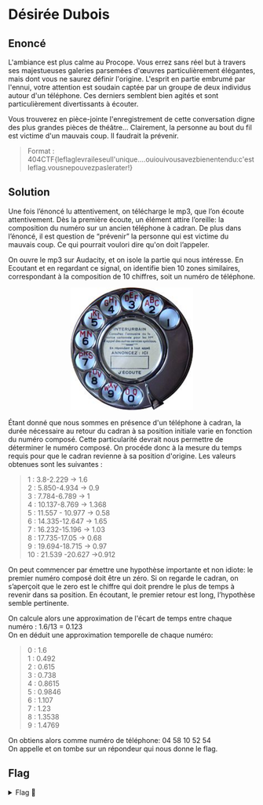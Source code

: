 # Désirée Dubois

## Enoncé

L'ambiance est plus calme au Procope. Vous errez sans réel but à travers ses majestueuses galeries parsemées d'œuvres particulièrement élégantes, mais dont vous ne saurez définir l'origine.
L'esprit en partie embrumé par l'ennui, votre attention est soudain captée par un groupe de deux individus autour d'un téléphone. Ces derniers semblent bien agités et sont particulièrement divertissants à écouter.

Vous trouverez en pièce-jointe l'enregistrement de cette conversation digne des plus grandes pièces de théâtre... Clairement, la personne au bout du fil est victime d'un mauvais coup. Il faudrait la prévenir.

> Format : 404CTF{leflaglevraileseull'unique....ouiouivousavezbienentendu:c'estleflag.vousnepouvezpaslerater!}

## Solution

Une fois l’énoncé lu attentivement, on télécharge le mp3, que l’on écoute attentivement. Dès la première écoute, un élément attire l’oreille: la composition du numéro sur un ancien
téléphone à cadran. De plus dans l’énoncé, il est question de “prévenir” la personne qui est victime du mauvais coup. Ce qui pourrait voulori dire qu'on doit l’appeler.

On ouvre le mp3 sur Audacity, et on isole la partie qui nous intéresse. En Ecoutant et en regardant ce signal, on identifie bien 10 zones similaires, correspondant à la composition de
10 chiffres, soit un numéro de téléphone.

<p align="center"><img src="Cadran_Téléphonique.jpg" alt="Cadran Téléphonique" width="250"></p>

Étant donné que nous sommes en présence d'un téléphone à cadran, la durée nécessaire au retour du cadran à sa position initiale varie en fonction du numéro composé. Cette particularité devrait nous permettre de déterminer le numéro composé. On procéde donc à la mesure du temps requis pour que le cadran revienne à sa position d'origine. Les valeurs obtenues sont les suivantes :    
> 1 : 3.8-2.229 → 1.6   
> 2 : 5.850-4.934 → 0.9   
> 3 : 7.784-6.789 → 1   
> 4 : 10.137-8.769 → 1.368   
> 5 : 11.557 - 10.977 → 0.58    
> 6 : 14.335-12.647 → 1.65   
> 7 : 16.232-15.196 → 1.03   
> 8 : 17.735-17.05 → 0.68   
> 9 : 19.694-18.715 → 0.97   
> 10 : 21.539 -20.627 →0.912   

On peut commencer par émettre une hypothèse importante et non idiote: le premier numéro composé doit être un zéro. Si on regarde le cadran, on s’aperçoit que le zero est le chiffre qui doit prendre le plus de temps à revenir dans sa position. En écoutant, le premier retour est long, l’hypothèse semble pertinente.

On calcule alors une approximation de l'écart de temps entre chaque numéro : 1.6/13 = 0.123   
On en déduit une approximation temporelle de chaque numéro:   
> 0 : 1.6   
> 1 : 0.492   
> 2 : 0.615   
> 3 : 0.738   
> 4 : 0.8615   
> 5 : 0.9846   
> 6 : 1.107   
> 7 : 1.23   
> 8 : 1.3538   
> 9 : 1.4769   

On obtiens alors comme numéro de téléphone: 04 58 10 52 54   
On appelle et on tombe sur un répondeur qui nous donne le flag.

## Flag

<details>
<summary> Flag 🚩</summary>

```
404CTF{justeleflag}
```